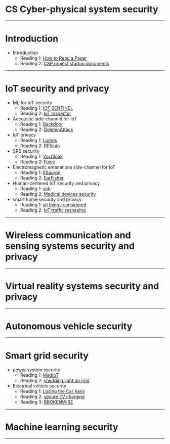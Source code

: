 CS Cyber-physical system security
==============

---

# Introduction

* Introduction
   * Reading 1: [How to Read a Paper](https://dl.acm.org/doi/pdf/10.1145/1273445.1273458)
   * Reading 2: [CSP project startup documents](https://www.cs.cmu.edu/~dga/15-712/S11/papers/Wilkes90.pdf)
---

# IoT security and privacy
* ML for IoT security
   * Reading 1: [IOT SENTINEL](https://ieeexplore.ieee.org/stamp/stamp.jsp?arnumber=7980167)
   * Reading 2: [IoT Inspector](https://dl.acm.org/doi/pdf/10.1145/3397333)
* Accoustic side-channel for IoT
   * Reading 1: [Backdoor](https://dl.acm.org/doi/abs/10.1145/3081333.3081366)
   * Reading 2: [DolphinAttack](https://dl.acm.org/doi/pdf/10.1145/3133956.3134052)
* IoT privacy
   * Reading 1: [Lumos](https://www.usenix.org/system/files/sec22-sharma-rahul.pdf)
   * Reading 2: [RFScan]()
* SRS security
   * Reading 1: [VoxCloak](https://www.usenix.org/system/files/usenixsecurity24-ge-attacks.pdf)
   * Reading 2: [Foice](https://www.usenix.org/system/files/usenixsecurity24-jiang-nan.pdf)
* Electromagnetic emanations side-channel for IoT
   * Reading 1: [ESauron](https://www.usenix.org/conference/usenixsecurity24/presentation/zhang-qibo)
   * Reading 2: [EarFisher](https://www.usenix.org/conference/nsdi21/presentation/shen)
* Human-centered IoT security and privacy
   * Reading 1: [sok](https://ieeexplore.ieee.org/stamp/stamp.jsp?tp=&arnumber=6956585)
   * Reading 2: [Medical devices security](https://dl.acm.org/doi/pdf/10.1145/3139937.3139939)
* smart home security and privacy
   * Reading 1: [all things considered](https://users.ece.cmu.edu/~vsekar/Teaching/Fall21/18739/reading/homeiot1.pdf)
   * Reading 2: [IoT traffic reshaping](https://users.ece.cmu.edu/~vsekar/Teaching/Fall21/18739/reading/homeiot2.pdf)
---

# Wireless communication and sensing systems security and privacy
---

# Virtual reality systems security and privacy
---

# Autonomous vehicle security
---
# Smart grid security
* power system security
   * Reading 1: [MadIoT](https://users.ece.cmu.edu/~vsekar/Teaching/Fall21/18739/reading/madiot.pdf)
   * Reading 2: [shedding light on grid](https://ieeexplore.ieee.org/stamp/stamp.jsp?tp=&arnumber=10179343)
* Electrical vehicle security
   * Reading 1: [Losing the Car Keys](https://www.usenix.org/system/files/sec19-baker.pdf)
   * Reading 2: [secure EV charging](https://www.ndss-symposium.org/wp-content/uploads/vehiclesec2024-79-paper.pdf)
   * Reading 3: [BROKENWIRE](https://www.ndss-symposium.org/wp-content/uploads/2023/02/ndss2023_s251_paper.pdf)
---

# Machine learning security
---
